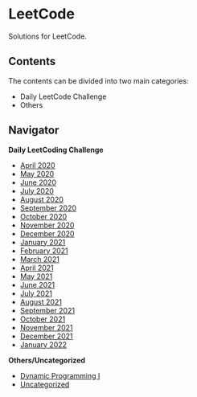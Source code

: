 # LeetCode

Solutions for LeetCode.

## Contents
The contents can be divided into two main categories:
 - Daily LeetCode Challenge
 - Others

## Navigator
**Daily LeetCoding Challenge**
 - [April 2020](https://github.com/chenghui-lee/leetcode/tree/master/30-Day%20LeetCoding%20Challenge%20(April%202020))
 - [May 2020](https://github.com/chenghui-lee/leetcode/tree/master/31-Day%20LeetCoding%20Challenge%20(May%202020))
 - [June 2020](https://github.com/chenghui-lee/leetcode/tree/master/30%20Day%20LeetCoding%20Challenge(June%202020))
 - [July 2020](https://github.com/chenghui-lee/leetcode/tree/master/July%20LeetCoding%20Challenge%20(2020))
 - [August 2020](https://github.com/chenghui-lee/leetcode/tree/master/August%20LeetCoding%20Challenge%20(2020))
 - [September 2020](https://github.com/chenghui-lee/leetcode/tree/master/September%20LeetCoding%20Challenge(2020))
 - [October 2020](https://github.com/chenghui-lee/leetcode/tree/master/October%20LeetCoding%20Challenge(2020))
 - [November 2020](https://github.com/chenghui-lee/leetcode/tree/master/November%20LeetCoding%20Challenge(2020))
 - [December 2020](https://github.com/chenghui-lee/leetcode/tree/master/December%20LeetCoding%20Challenge(2020))
 - [January 2021](https://github.com/chenghui-lee/leetcode/tree/master/January%20LeetCoding%20Challenge(2021))
 - [February 2021](https://github.com/chenghui-lee/leetcode/tree/master/February%20LeetCoding%20Challenge(2021))
 - [March 2021](https://github.com/chenghui-lee/leetcode/tree/master/March%20LeetCoding%20Challenge(2021))
 - [April 2021](https://github.com/chenghui-lee/leetcode/tree/master/April%20LeetCoding%20Challenge(2021))
 - [May 2021](https://github.com/chenghui-lee/leetcode/tree/master/May%20LeetCoding%20Challenge(2021))
 - [June 2021](https://github.com/chenghui-lee/leetcode/tree/master/June%20LeetCoding%20Challenge(2021))
 - [July 2021](https://github.com/chenghui-lee/leetcode/tree/master/July%20LeetCoding%20Challenge%20(2021))
 - [August 2021](https://github.com/chenghui-lee/leetcode/tree/master/August%20LeetCoding%20Challenge%20(2021))
 - [September 2021](https://github.com/chenghui-lee/leetcode/tree/master/September%20LeetCoding%20Challenge%20(2021))
 - [October 2021](https://github.com/chenghui-lee/leetcode/tree/master/October%20LeetCoding%20Challenge(2021))
 - [November 2021](https://github.com/chenghui-lee/leetcode/tree/master/November%20LeetCoding%20Challenge(2021))
 - [December 2021](https://github.com/chenghui-lee/leetcode/tree/master/December%20LeetCoding%20Challenge(2021))
 - [January 2022](https://github.com/chenghui-lee/leetcode/tree/master/January%20LeetCoding%20Challenge(2022))

**Others/Uncategorized**
 - [Dynamic Programming I](https://github.com/chenghui-lee/leetcode/tree/master/Dynamic%20Programming%20I)
 - [Uncategorized](https://github.com/chenghui-lee/leetcode/tree/master/Code)
